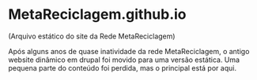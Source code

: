 # MetaReciclagem.github.io

(Arquivo estático do site da Rede MetaReciclagem)

Após alguns anos de quase inatividade da rede MetaReciclagem, o antigo website dinâmico em drupal foi movido para uma versão estática. Uma pequena parte do conteúdo foi perdida, mas o principal está por aqui.




